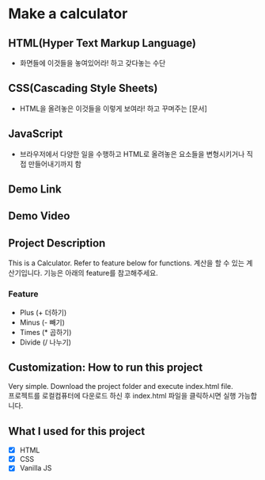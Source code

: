 # Make a calculator

## HTML(Hyper Text Markup Language)
- 화면들에 이것들을 놓여있어라! 하고 갖다놓는 수단

## CSS(Cascading Style Sheets)
- HTML을 올려놓은 이것들을 이렇게 보여라! 하고 꾸며주는 [문서]

## JavaScript
- 브라우저에서 다양한 일을 수행하고 HTML로 올려놓은 요소들을 변형시키거나 직접 만들어내기까지 함

## Demo Link

## Demo Video

## Project Description 
This is a Calculator. Refer to feature below for functions.
계산을 할 수 있는 계산기입니다. 기능은 아래의 feature를 참고해주세요.
### Feature 
- Plus (+ 더하기)
- Minus (- 빼기)
- Times (* 곱하기)
- Divide (/ 나누기)

## Customization: How to run this project
Very simple. Download the project folder and execute index.html file.  
프로젝트를 로컬컴퓨터에 다운로드 하신 후 index.html 파일을 클릭하시면 실행 가능합니다.

## What I used for this project 
 - [X] HTML
 - [X] CSS
 - [X] Vanilla JS
